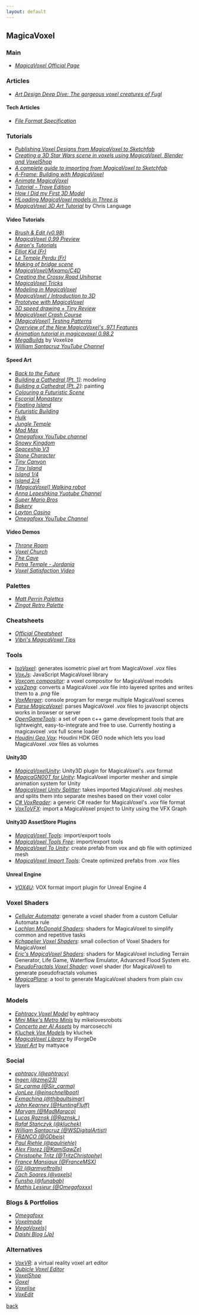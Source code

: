 ```yaml
---
layout: default
---
```


## MagicaVoxel

### Main

* _[MagicaVoxel Official Page](https://ephtracy.github.io/)_

### Articles

* _[Art Design Deep Dive: The gorgeous voxel creatures of Fugl](https://www.gamasutra.com/view/news/342524/Art_Design_Deep_Dive_The_gorgeous_voxel_creatures_of_Fugl.php)_

#### Tech Articles

* _[File Format Specification](https://github.com/ephtracy/voxel-model/blob/master/MagicaVoxel-file-format-vox.txt)_

### Tutorials

* _[Publishing Voxel Designs from MagicaVoxel to Sketchfab](https://blog.sketchfab.com/publishing-voxel-designs-from-magicavoxel-to-sketchfab/)_
* _[Creating a 3D Star Wars scene in voxels using MagicaVoxel, Blender and VoxelShop](https://blog.sketchfab.com/tutorial-creating-a-3d-star-wars-scene-in-voxels-using-magicavoxel-blender-and-voxelshop/)_
* _[A complete guide to importing from MagicaVoxel to Sketchfab](https://blog.sketchfab.com/complete-guide-importing-magicavoxel-sketchfab/)_
* _[A-Frame: Building with MagicaVoxel](https://aframe.io/docs/0.8.0/guides/building-with-magicavoxel.html)_
* _[Animate MagicaVoxel](http://drinkdecaf.com/magicavoxel_animate)_
* _[Tutorial - Trove Edition](https://ritztales.wordpress.com/2014/07/18/magicavoxel-tutorial-trove-edition/)_
* _[How I Did my First 3D Model](https://medium.com/@Tiagojdferreira/how-i-did-my-first-3d-model-magicavoxel-tutorial-6273319486e6)_
* _[HLoading MagicaVoxel models in Three.js](https://luciopaiva.com/magicavoxel-threejs-howto/)_
* _[MagicaVoxel 3D Art Tutorial](https://www.raywenderlich.com/375-magicavoxel-3d-art-tutorial)_ by Chris Language

#### Video Tutorials

* _[Brush & Edit (v0.98)](https://www.youtube.com/watch?v=d_WymsNdRBA)_
* _[MagicaVoxel 0.99 Preview](https://www.youtube.com/watch?v=9NG7cFc-ddQ)_
* _[Aaron's Tutorials](https://www.youtube.com/playlist?list=PLHtmobOgsDvlikllA1MBk7pk_DWlmtR_S)_
* _[Elliot Kid (Fr)](https://www.youtube.com/playlist?list=PLYmCMg3QL20-jQNEyAAmKjGteZDxVesmy)_
* _[Le Temple Perdu (Fr)](https://www.youtube.com/watch?v=bdROMzu3gw0)_
* _[Making of bridge scene](https://www.youtube.com/watch?v=zoj2AkXe94g)_
* _[MagicaVoxel/Mixamo/C4D](https://www.youtube.com/watch?v=URTGCZtuCcc)_
* _[Creating the Crossy Road Unihorse](https://www.youtube.com/watch?v=u6q_CWQNyek)_
* _[MagicaVoxel Tricks](https://www.youtube.com/watch?v=Yb1RJLhz0kE)_
* _[Modeling in MagicaVoxel](https://www.youtube.com/watch?v=9f57Y_xZ3ao)_
* _[MagicaVoxel / Introduction to 3D](https://www.youtube.com/watch?v=VLPlgJnplL4)_
* _[Prototype with MagicaVoxel](https://www.youtube.com/watch?v=ZxYVJ52_wlI)_
* _[3D speed drawing + Tiny Review](https://www.youtube.com/watch?v=Oh_pkLHVW8o)_
* _[MagicaVoxel Crash Course](https://www.youtube.com/watch?v=uymtWch5RCA)_
* _[[MagicaVoxel] Testing Patterns](https://www.youtube.com/watch?v=9Km8ouDV7zA)_
* _[Overview of the New MagicaVoxel's .97.1 Features](https://www.youtube.com/watch?v=y_4BeMVCkvA)_
* _[Animation tutorial in magicavoxel 0.98.2](https://www.youtube.com/watch?v=bllLWX9xGmY)_
* _[MegaBuilds](https://www.youtube.com/playlist?list=PLUBvJsG9xX8c2f1l2dD1LKDXjGk29taoQ)_ by Voxelize
* _[William Santacruz YouTube Channel](https://www.youtube.com/channel/UCfNyESJTDoZ6POPSo0AAC0g/videos)_

#### Speed Art

* _[Back to the Future](https://www.youtube.com/watch?v=Rvhfi7eEbB4)_
* _[Building a Cathedral [Pt. 1]](https://www.youtube.com/watch?v=czqohAi9CcA)_: modeling
* _[Building a Cathedral [Pt. 2]](https://www.youtube.com/watch?v=WFHU0Vx1gWw)_: painting
* _[Colouring a Futuristic Scene](https://www.youtube.com/watch?v=msi69zgJNx8)_
* _[Escorial Monastery](https://www.youtube.com/watch?v=kdH1nnh711w)_
* _[Floating Island](https://www.youtube.com/watch?v=cTUjnG2Frvo)_
* _[Futuristic Building](https://www.youtube.com/watch?v=cAj2h1E_yJ8)_
* _[Hulk](https://www.youtube.com/watch?v=mp1seUAtXVg)_
* _[Jungle Temple](https://www.youtube.com/watch?v=kLBfza0yRzU)_
* _[Mad Max](https://www.youtube.com/watch?v=SQZTlrHt13M)_
* _[Omegafoxx YouTube channel](https://www.youtube.com/watch?v=KTScM_0jEdk&list=PLK696-uKzkYQgPFlXWzvfhvkDFLFkh3Pv)_
* _[Snowy Kingdom](https://www.youtube.com/watch?v=wWggWncHIJA)_
* _[Spaceship V3](https://www.youtube.com/watch?v=mpI9Bj0DESU)_
* _[Stone Character](https://www.youtube.com/watch?v=WGv37JXKAkg)_
* _[Tiny Canyon](https://www.youtube.com/watch?v=I-VxX0Ks_ZM)_
* _[Tiny Island](https://www.youtube.com/watch?v=OiMWp7Ql7nc)_
* _[Island 1/4](https://www.youtube.com/watch?v=WwG-d7ZxqLk)_
* _[Island 2/4](https://www.youtube.com/watch?v=sN7afJvE1_Q)_
* _[[MagicaVoxel] Walking robot](https://www.youtube.com/watch?v=snY9KDKgzko)_
* _[Anna Lepeshkina Yuotube Channel](https://www.youtube.com/channel/UCOka-ILmhM6DWaxZNNsL4tQ/featured)_
* _[Super Mario Bros](https://www.youtube.com/watch?v=bPtw7L-lV7Y)_
* _[Bakery](https://www.youtube.com/watch?v=ou_nteHaC8Q)_
* _[Layton Casino](https://www.youtube.com/watch?v=6Td7LAnQl40)_
* _[Omegafoxx YouTube Channel](https://www.youtube.com/watch?v=KTScM_0jEdk&list=PLK696-uKzkYQgPFlXWzvfhvkDFLFkh3Pv)_

#### Video Demos

* _[Throne Room](https://www.youtube.com/watch?v=7J0KwhTGreE)_
* _[Voxel Church](https://www.youtube.com/watch?v=X2sllnWOXBo)_
* _[The Cave](https://www.youtube.com/watch?v=wYaRiNOtOLQ)_
* _[Petra Temple - Jordania](https://www.youtube.com/watch?v=GM28jApLRJg)_
* _[Voxel Satisfaction Video](https://www.youtube.com/watch?v=3-c4pGSGmC8)_

### Palettes

* _[Matt Perrin Palettes](https://github.com/mattperrin/MagicaVoxelPalettes)_
* _[Zingot Retro Palette](http://www.zingot.com/personal.html)_

### Cheatsheets

* _[Official Cheatsheet](https://ephtracy.github.io/index.html?page=mv_controls)_
* _[Vibri's MagicaVoxel Tips](http://i.imgur.com/8DSXaDR.png)_

### Tools

* _[IsoVoxel](https://github.com/tommyettinger/IsoVoxel)_: generates isometric pixel art from MagicaVoxel _.vox_ files
* _[VoxJs](http://github.dev7.jp/vox.js/)_: JavaScript MagicaVoxel library
* _[Voxcom compositor](https://github.com/larvalabs/voxcom)_: a voxel compositor for MagicaVoxel models
* _[vox2png](https://github.com/StijnBrouwer/vox2png)_: converts a MagicaVoxel _.vox_ file into layered sprites and writes them to a _.png_ file
* _[VoxMerger](https://github.com/Zarbuz/VoxMerger)_: console program for merge multiple MagicaVoxel scenes
* _[Parse MagicaVoxel](https://github.com/kevzettler/parse-magica-voxel)_: parses MagicaVoxel _.vox_ files to javascript objects works in browser or server
* _[OpenGameTools](https://github.com/jpaver/opengametools)_: a set of open c++ game development tools that are lightweight, easy-to-integrate and free to use. Currently hosting a magicavoxel .vox full scene loader
* _[Houdini Geo Vox](https://github.com/ttvd/houdini-geo-vox)_: Houdini HDK GEO node which lets you load MagicaVoxel _.vox_ files as volumes

#### Unity3D

* _[MagicaVoxelUnity](https://github.com/darkfall/MagicaVoxelUnity)_: Unity3D plugin for MagicaVoxel's _.vox_ format
* _[MagicaGN00T for Unity](https://github.com/GN00T/MagicaGN00T)_: MagicaVoxel importer mesher and simple animation system for Unity
* _[MagicaVoxel Unity Splitter](https://github.com/tkeene/MagicaVoxelUnitySplitter)_: takes imported MagicaVoxel _.obj_ meshes and splits them into separate meshes based on their voxel color
* _[C# VoxReader](https://github.com/barraudf/CsharpVoxReader)_: a generic C# reader for MagicaVoxel's _.vox_ file format
* _[VoxToVFX](https://github.com/Zarbuz/VoxToVFX)_: import a MagicaVoxel project to Unity using the VFX Graph

#### Unity3D AssetStore Plugins

* _[MagicaVoxel Tools](https://assetstore.unity.com/packages/tools/utilities/magicavoxel-tools-131046?aid=1011lHJn)_: import/export tools
* _[MagicaVoxel Tools Free](https://assetstore.unity.com/packages/tools/utilities/magicavoxel-tools-free-146116?aid=1011lHJn)_: import/export tools
* _[MagicaVoxel To Unity](https://assetstore.unity.com/packages/tools/modeling/magicavoxel-to-unity-63336?aid=1011lHJn)_: create prefab from vox and qb file with optimized mesh
* _[MagicaVoxel Import Tools](https://assetstore.unity.com/packages/tools/modeling/magicavoxel-import-tools-143489?aid=1011lHJn)_: Create optimized prefabs from _.vox_ files

#### Unreal Engine

* _[VOX4U](https://github.com/mik14a/VOX4U)_: VOX format import plugin for Unreal Engine 4

### Voxel Shaders

* _[Cellular Automata](https://github.com/kchapelier/cellular-automata-voxel-shader)_: generate a voxel shader from a custom Cellular Automata rule
* _[Lachlan McDonald Shaders](https://github.com/lachlanmcdonald/magicavoxel-shaders)_: shaders for MagicaVoxel to simplify common and repetitive tasks
* _[Kchapelier Voxel Shaders](https://github.com/kchapelier/voxelShaders)_: small collection of Voxel Shaders for MagicaVoxel
* _[Eric's MagicaVoxel Shaders](https://github.com/CodingEric/Erics-MagicaVoxel-Shaders)_: shaders for MagicaVoxel including Terrain Generator, Life Game, Waterflow Emulator, Advanced Flood System etc.
* _[PseudoFractals Voxel Shader](https://github.com/kchapelier/pseudofractals-voxel-shader)_: voxel shader (for MagicaVoxel) to generate pseudofractals volumes
* _[MagicaPlane](https://github.com/chaojian-zhang/MagicaPlane)_: a tool to generate MagicaVoxel shaders from plain csv layers

### Models

* _[Ephtracy Voxel Model](https://github.com/ephtracy/voxel-model)_ by ephtracy
* _[Mini Mike's Metro Minis](https://github.com/mikelovesrobots/mmmm)_ by mikelovesrobots
* _[Concerto per AI Assets](https://github.com/marcosecchi/naba-2016-workshop-assets)_ by marcosecchi
* _[Kluchek Vox Models](https://github.com/kluchek/vox-models)_ by kluchek
* _[MagicaVoxel Library](https://github.com/IForgeDe/MagicaVoxelLibrary)_ by IForgeDe
* _[Voxel Art](https://github.com/mattyace/voxel-art)_ by mattyace

### Social

* _[ephtracy (@ephtracy)](https://twitter.com/ephtracy)_
* _[Ingen (@zmei23)](https://twitter.com/zmei23)_
* _[Sir_carma (@Sir_carma)](https://twitter.com/Sir_carma)_
* _[JonLee (@einschnellboot)](https://twitter.com/einschnellboot)_
* _[Exmachina (@thibaultsimar)](https://twitter.com/thibaultsimar)_
* _[John Kearney (@HuntingFluff)](https://twitter.com/HuntingFluff)_
* _[Maryam (@MadMaraca)](https://twitter.com/MadMaraca)_
* _[Lucas Rgznsk (@Rgznsk_)](https://twitter.com/Rgznsk_)_
* _[Rafał Stańczyk (@kluchek)](https://twitter.com/kluchek)_
* _[William Santacruz (@WSDigitalArtist)](https://twitter.com/WSDigitalArtist)_
* _[FRΔNCO (@GDbeis)](https://twitter.com/GDbeis)_
* _[Paul Riehle (@paulriehle)](https://twitter.com/paulriehle)_
* _[Alex Florez (@KamiSawZe)](https://twitter.com/KamiSawZe)_
* _[Christophe Tritz (@TritzChristophe)](https://twitter.com/TritzChristophe)_
* _[France Mansiaux (@FranceMSX)](https://twitter.com/FranceMSX)_
* _[(G) (@armyoftrolls)](https://twitter.com/armyoftrolls)_
* _[Zach Soares (@voxels)](https://twitter.com/voxels)_
* _[Funsho (@funabab)](https://twitter.com/funabab)_
* _[Mathis Lesieur (@Omegafoxxx)](https://twitter.com/Omegafoxxx)_

### Blogs & Portfolios

* _[Omegafoxx](https://www.omegafoxx.com/)_
* _[Voxelmade](http://www.voxelmade.com/)_
* _[MegaVoxels)](https://www.megavoxels.com/p/home.html)_
* _[Daishi Blog (Jp)](http://github.dev7.jp/b/tags/MagicaVoxel/)_

### Alternatives

* _[VoxVR](https://voxvr.net/)_: a virtual reality voxel art editor
* _[Qubicle Voxel Editor](http://www.minddesk.com/)_
* _[VoxelShop](https://blackflux.com/node/11)_
* _[Goxel](https://guillaumechereau.github.io/goxel/)_
* _[Voxelise](http://www.voxelmade.com/voxelise/)_
* _[VoxEdit](https://www.voxedit.io/)_

[back](../)
